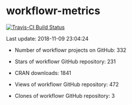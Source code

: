 
<!-- README.md is generated from README.Rmd. Please edit that file -->
workflowr-metrics
=================

[![Travis-CI Build Status](https://travis-ci.org/workflowr/workflowr-metrics.svg?branch=master)](https://travis-ci.org/workflowr/workflowr-metrics)

Last update: 2018-11-09 23:04:24

-   Number of workflowr projects on GitHub: 332

-   Stars of workflowr GitHub repository: 231

-   CRAN downloads: 1841

-   Views of workflowr GitHub repository: 472

-   Clones of workflowr GitHub repository: 3
